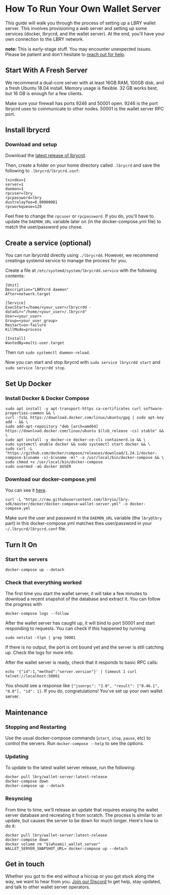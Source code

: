 # How To Run Your Own Wallet Server

This guide will walk you through the process of setting up a LBRY wallet server. This involves provisioning a web server and setting up some services (docker, lbrycrd, and the wallet server). At the end, you'll have your own connection to the LBRY network.

**note:** This is early-stage stuff. You may encounter unexpected issues. Please be patient and don't hesitate to [reach out for help](#get-in-touch).


## Start With A Fresh Server

We recommend a dual-core server with at least 16GB RAM, 100GB disk, and a fresh Ubuntu 18.04 install. Memory usage is flexible. 32 GB works best, but 16 GB is enough for a few clients.

Make sure your firewall has ports 9246 and 50001 open. 9246 is the port lbrycrd uses to communicate to other nodes. 50001 is the wallet server RPC port.

## Install lbrycrd

### Download and setup
Download the [latest release of lbrycrd](https://github.com/lbryio/lbrycrd/releases/latest).

Then, create a folder on your home directory called `.lbrycrd` and save the following to `.lbrycrd/lbrycrd.conf`:
```
txindex=1
server=1
daemon=1
rpcuser=lbry
rpcpassword=lbry
dustrelayfee=0.00000001
rpcworkqueue=128
```

Feel free to change the `rpcuser` or `rpcpassword`. If you do, you'll have to update the `DAEMON_URL` variable later on (in the docker-compose.yml file) to match the user/password you chose.

## Create a service (optional)

You can run lbrycrdd directly using `./lbrycrdd`. However, we recommend creatinga systemd service to manage the process for you.

Create a file at `/etc/systemd/system/lbrycrdd.service` with the following contents:

```
[Unit]
Description="LBRYcrd daemon"
After=network.target

[Service]
ExecStart=/home/<your_user>/lbrycrdd -datadir="/home/<your_user>/.lbrycrd"
User=<your_user>
Group=<your_user_group>
Restart=on-failure
KillMode=process

[Install]
WantedBy=multi-user.target
```

Then run `sudo systemctl daemon-reload`.

Now you can start and stop lbrycrd with `sudo service lbrycrdd start` and `sudo service lbrycrdd stop`.

## Set Up Docker

### Install Docker & Docker Compose
```
sudo apt install -y apt-transport-https ca-certificates curl software-properties-common && \
curl -fsSL https://download.docker.com/linux/ubuntu/gpg | sudo apt-key add - && \
sudo add-apt-repository "deb [arch=amd64] https://download.docker.com/linux/ubuntu $(lsb_release -cs) stable" && \
sudo apt install -y docker-ce docker-ce-cli containerd.io && \
sudo systemctl enable docker && sudo systemctl start docker && \
sudo curl -L "https://github.com/docker/compose/releases/download/1.24.1/docker-compose-$(uname -s)-$(uname -m)" -o /usr/local/bin/docker-compose && \
sudo chmod +x /usr/local/bin/docker-compose
sudo usermod -aG docker $USER

```

### Download our docker-compose.yml

You can see it [here](https://github.com/lbryio/lbry-sdk/blob/master/docker/docker-compose-wallet-server.yml).
```
curl -L "https://raw.githubusercontent.com/lbryio/lbry-sdk/master/docker/docker-compose-wallet-server.yml" -o docker-compose.yml
```

Make sure the user and password in the `DAEMON_URL` variable (the `lbry@lbry` part) in this docker-compose.yml matches thes user/password in your `~/.lbrycrd/lbrycrd.conf` file.

## Turn It On

### Start the servers
```
docker-compose up --detach
```

### Check that everything worked

The first time you start the wallet server, it will take a few minutes to download a recent snapshot of the database and extract it. You can follow the progress with

```
docker-compose logs --follow
```

After the wallet server has caught up, it will bind to port 50001 and start responding to requests. You can check if this happened by running

```
sudo netstat -tlpn | grep 50001
```

If there is no output, the port is ont bound yet and the server is still catching up. Check the logs for more info.

After the wallet server is ready, check that it responds to basic RPC calls:

```
echo '{"id":1,"method":"server.version"}' | timeout 1 curl telnet://localhost:50001
```

You should see a response like `{"jsonrpc": "2.0", "result": ["0.46.1", "0.0"], "id": 1}`. If you do, congratulations! You've set up your own wallet server.


## Maintenance

### Stopping and Restarting

Use the usual docker-compose commands (`start`, `stop`, `pause`, etc) to control the servers. Run `docker-compose --help` to see the
options.


### Updating

To update to the latest wallet server release, run the following:
```
docker pull lbry/wallet-server:latest-release
docker-compose down
docker-compose up --detach
```

### Resyncing

From time to time, we'll release an update that requires erasing the wallet server database and recreating it from scratch. The process is
similar to an update, but causes the server to be down for much longer. Here's how to do it:
```
docker pull lbry/wallet-server:latest-release
docker-compose down
docker volume rm "$(whoami)_wallet_server"
WALLET_SERVER_SNAPSHOT_URL= docker-compose up --detach
```

## Get in touch

Whether you got to the end without a hiccup or you got stuck along the way, we want to hear from you. [Join our Discord](https://discord.gg/y3W9JuS) to get help, stay updated, and talk to other wallet server operators.
